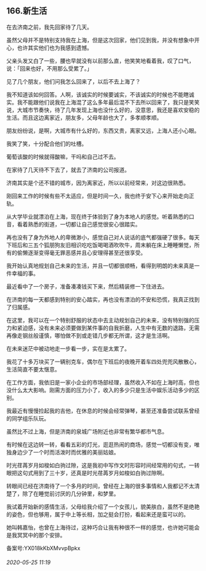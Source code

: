 ## 166.新生活
在去济南之前，我先回家待了几天。


虽然父母并不是特别支持我在上海，但是这次回家，他们见到我，并没有想象中开心，也许其实他们也为我感到遗憾。


父亲头发又白了一些，腰也早就没有以前那么直，他笑笑地看着我，叹了口气，说：「回来也好，不用那么受累了。」


见了几个朋友，他们问我怎么回来了，以后不去上海了？


我不知道该如何回答。人啊，该诚实的时候要诚实，不该诚实的时候也不能瞎诚实。我不能跟他们说我在上海混了这么多年最后混不下去所以回来了，我只是笑笑说，大城市节奏快，待了几年发现上海也没什么好的，没意思，我还是喜欢安稳的生活。而且这边离家近，朋友多，父母年龄也大了，多孝顺孝顺。


朋友纷纷说，是啊，大城市有什么好的，东西又贵，离家又远，上海人还小心眼。


我笑了笑，十分配合他们的吐槽。


葡萄该酸的时候就得酸嘛，干吗和自己过不去。


在家待了几天待不下去了，就去了济南的公司报道。


济南其实是个还不错的城市，因为离家近，所以以前经常来，对这边很熟悉。


刚回来工作的时候有些不太适应，但是时间一久，我也终于安下心来开始走向正轨。


从大学毕业就漂泊在上海，现在终于体验到了身为本地人的感觉。听着熟悉的口音，看着熟悉的街道，一切都让自己感觉很安心很踏实。


再也没有了身为外地人的卑微渺小，感觉自己对人说话的底气都强硬了很多。每天下班后和三五个狐朋狗友旧相识吃吃饭喝喝酒吹吹牛，周末躺在床上睡睡懒觉，所有的偷懒逐渐变得毫无罪恶感并且心安理得甚至还很享受。


我开始认真地规划自己未来的生活，并且一切都很顺畅，看得到明朗的未来真是一件幸福的事。


最近看中了一个房子，准备凑凑钱买下来，然后精装修一下住进去。


在济南的每一天都感到特别的安心踏实，再也没有漂泊的不安和恐慌，我真正找到了归属感。


在这里，我可以在一个特别舒服的状态中去主动规划自己的未来，没有特别强的压力和紧迫感，没有未来必须要做到某件事的自我折磨，人生中有无数的退路，无需再像走钢丝般谨慎，哪怕做不到或走错几步都无所谓，这才是生活啊。


在未来迷茫中被动地走一步看一步，实在是太累了。


我花了十多万块买了一辆别克车，偶尔在下班后的夜晚开着车四处兜兜风散散心，生活简直不要太惬意。


在工作方面，我依旧是一家小企业的市场部经理，虽然收入不如在上海时高，但也没什么太大影响。刚需方面的压力小了，收入的多少只是生活中娱乐活动多少的区别。


我最近有慢慢捡起我的吉他，在休息的时候会经常弹琴，甚至还准备尝试联系曾经的同学组乐队玩。


虽然比不过上海，但是济南的泉城广场附近也非常有繁华都市气息。


有时候在这边转一转，看看五彩的灯光，逛逛热闹的商场，感觉一切都没有变，唯独身边少了一个时而活泼时而优雅的美丽姑娘。


时光荏苒岁月如梭如白驹过隙，这是我初中写作文时形容时间经常用的句式，一转眼把这句式用到了三十岁，还真是时光荏苒岁月如梭如白驹过隙啊。


转眼间已经在济南待了一个多月的时间，曾经在上海的很多事情和人我都记不太清楚了，除了在睡觉前讨厌的几分钟里，和梦里。


我试着开始新的感情生活，父母给我介绍了一个女孩儿，貌美肤白，虽然不是绝艳的姿色，但也够用，属于中上等长相，加之挺会打扮，看起来还是蛮可以的。


她叫韩嘉怡，也曾在上海待过，这种巧合让我有种很不一样的感觉，也许她可能会是我冥冥中的那个安排。


备案号:YX018kKbXMvvpBpkx


###### 2020-05-25 11:19
